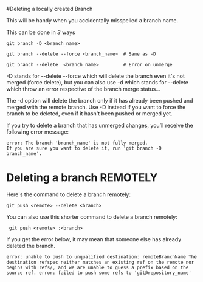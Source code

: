#Deleting a locally created Branch

This will be handy when you accidentally misspelled a branch name.

This can be done in *3* ways

```
git branch -D <branch_name>

```

```
git branch --delete --force <branch_name>  # Same as -D
```

```
git branch --delete  <branch_name>         # Error on unmerge
```

-D stands for --delete --force which will delete the branch even it's not merged (force delete), but you can also use -d which stands for --delete which throw an error respective of the branch merge status...

The -d option will delete the branch only if it has already been pushed and merged with the remote branch. Use -D instead if you want to force the branch to be deleted, even if it hasn't been pushed or merged yet.

If you try to delete a branch that has unmerged changes, you’ll receive the following error message:

```
error: The branch 'branch_name' is not fully merged.
If you are sure you want to delete it, run 'git branch -D branch_name'.
```

# Deleting a branch REMOTELY

Here's the command to delete a branch remotely: 

```
git push <remote> --delete <branch>
```

You can also use this shorter command to delete a branch remotely:

```
 git push <remote> :<branch>
```

If you get the error below, it may mean that someone else has already deleted the branch.


```
error: unable to push to unqualified destination: remoteBranchName The destination refspec neither matches an existing ref on the remote nor begins with refs/, and we are unable to guess a prefix based on the source ref. error: failed to push some refs to 'git@repository_name'

```
